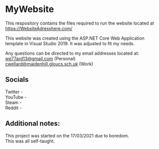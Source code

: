 # MyWebsite

This respository contains the files required to run the website located at https://WebsiteAdresshere.com/

This website was created using the ASP.NET Core Web Application template in Visual Studio 2019. It was adjusted to fit my needs.

Any questions can be directed to my email addresses located at:  
we77ard13@gmail.com (Personal)  
cwellard@maidenhill.gloucs.sch.uk (Work)

## Socials  
Twitter -   
YouTube -   
Steam -   
Reddit -  

## Additional notes:
This project was started on the 17/03/2021 due to boredom.  
This was all self-taught.
